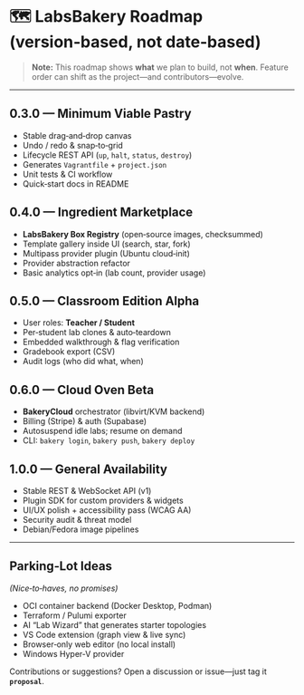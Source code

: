 # 🗺️ LabsBakery Roadmap (version‑based, not date‑based)

> **Note:** This roadmap shows **what** we plan to build, not **when**.  Feature order can shift as the project—and contributors—evolve.

---

## 0.3.0 — Minimum Viable Pastry

* Stable drag‑and‑drop canvas
* Undo / redo & snap‑to‑grid
* Lifecycle REST API (`up`, `halt`, `status`, `destroy`)
* Generates `Vagrantfile` + `project.json`
* Unit tests & CI workflow
* Quick‑start docs in README

## 0.4.0 — Ingredient Marketplace

* **LabsBakery Box Registry** (open‑source images, checksummed)
* Template gallery inside UI (search, star, fork)
* Multipass provider plugin (Ubuntu cloud‑init)
* Provider abstraction refactor
* Basic analytics opt‑in (lab count, provider usage)

## 0.5.0 — Classroom Edition Alpha

* User roles: **Teacher / Student**
* Per‑student lab clones & auto‑teardown
* Embedded walkthrough & flag verification
* Gradebook export (CSV)
* Audit logs (who did what, when)

## 0.6.0 — Cloud Oven Beta

* **BakeryCloud** orchestrator (libvirt/KVM backend)
* Billing (Stripe) & auth (Supabase)
* Autosuspend idle labs; resume on demand
* CLI: `bakery login`, `bakery push`, `bakery deploy`

## 1.0.0 — General Availability

* Stable REST & WebSocket API (v1)
* Plugin SDK for custom providers & widgets
* UI/UX polish + accessibility pass (WCAG AA)
* Security audit & threat model
* Debian/Fedora image pipelines

---

## Parking‑Lot Ideas

*(Nice‑to‑haves, no promises)*

* OCI container backend (Docker Desktop, Podman)
* Terraform / Pulumi exporter
* AI “Lab Wizard” that generates starter topologies
* VS Code extension (graph view & live sync)
* Browser‑only web editor (no local install)
* Windows Hyper‑V provider

Contributions or suggestions? Open a discussion or issue—just tag it **`proposal`**.
